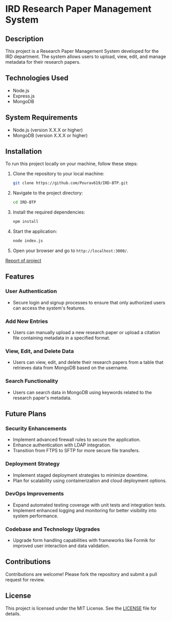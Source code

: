 # IRD Research Paper Management System

## Description

This project is a Research Paper Management System developed for the IRD department. The system allows users to upload, view, edit, and manage metadata for their research papers.

## Technologies Used

- Node.js
- Express.js
- MongoDB

## System Requirements

- Node.js (version X.X.X or higher)
- MongoDB (version X.X.X or higher)

## Installation

To run this project locally on your machine, follow these steps:

1. Clone the repository to your local machine:
    ```sh
    git clone https://github.com/Pourav619/IRD-BTP.git
    ```

2. Navigate to the project directory:
    ```sh
    cd IRD-BTP
    ```

3. Install the required dependencies:
    ```sh
    npm install
    ```

4. Start the application:
    ```sh
    node index.js
    ```

5. Open your browser and go to `http://localhost:3000/`.

[Report of project](https://classroom.google.com/w/NTc1MDkwODc0Njg2/t/all)
## Features

### User Authentication

- Secure login and signup processes to ensure that only authorized users can access the system's features.

### Add New Entries

- Users can manually upload a new research paper or upload a citation file containing metadata in a specified format.

### View, Edit, and Delete Data

- Users can view, edit, and delete their research papers from a table that retrieves data from MongoDB based on the username.

### Search Functionality

- Users can search data in MongoDB using keywords related to the research paper's metadata.

## Future Plans

### Security Enhancements

- Implement advanced firewall rules to secure the application.
- Enhance authentication with LDAP integration.
- Transition from FTPS to SFTP for more secure file transfers.

### Deployment Strategy

- Implement staged deployment strategies to minimize downtime.
- Plan for scalability using containerization and cloud deployment options.

### DevOps Improvements

- Expand automated testing coverage with unit tests and integration tests.
- Implement enhanced logging and monitoring for better visibility into system performance.

### Codebase and Technology Upgrades

- Upgrade form handling capabilities with frameworks like Formik for improved user interaction and data validation.

## Contributions

Contributions are welcome! Please fork the repository and submit a pull request for review.

## License

This project is licensed under the MIT License. See the [LICENSE](LICENSE) file for details.
